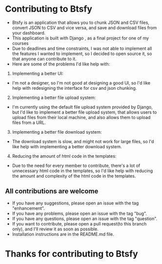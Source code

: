 # Contributing to Btsfy

- Btsfy is an application that allows you to chunk JSON and CSV files, convert JSON to CSV and vice versa, and save and download files from your dashboard.
- This application is built with Django , as a final project for one of my courses
- Due to deadlines and time constraints, I was not able to implement all the features I wanted to implement, so I decided to open source it, so that anyone can contribute to it.
- Here are some of the problems I'd like help with:

1. Implementing a better UI:

- I'm not a designer, so I'm not good at designing a good UI, so I'd like help with redesigning the interface for csv and json chunking.

2. Implementing a better file upload system:

- I'm currently using the default file upload system provided by Django, but I'd like to implement a better file upload system, that allows users to upload files from their local machine, and also allows them to upload files from a URL.

3. Implementing a better file download system:

- The download system is slow, and might not work for large files, so I'd like help with implementing a better download system.

4. Reducing the amount of html code in the templates:

- Due to the need for every member to contribute, there's a lot of unnecessary html code in the templates, so I'd like help with reducing the amount and complexity of the html code in the templates.

## All contributions are welcome

- If you have any suggestions, please open an issue with the tag "enhancement".
- If you have any problems, please open an issue with the tag "bug".
- If you have any questions, please open an issue with the tag "question".
- If you want to contribute, please open a pull request(to this branch only), and I'll review it as soon as possible.
- Installation instructions are in the README.md file.

# Thanks for contributing to Btsfy
